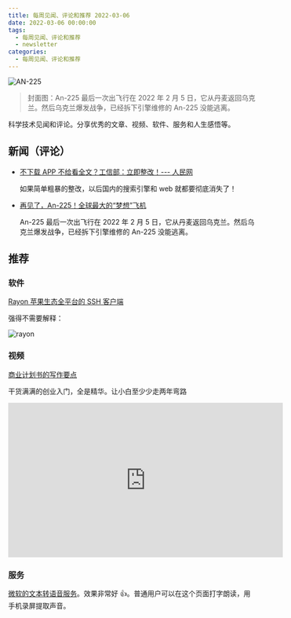```yaml
---
title: 每周见闻、评论和推荐 2022-03-06
date: 2022-03-06 00:00:00
tags:
  - 每周见闻、评论和推荐
  - newsletter
categories:
  - 每周见闻、评论和推荐
---
```


![AN-225](/asset/an-225.jpeg)

> 封面图：An-225 最后一次出飞行在 2022 年 2 月 5 日，它从丹麦返回乌克兰。然后乌克兰爆发战争，已经拆下引擎维修的 An-225 没能逃离。

科学技术见闻和评论。分享优秀的文章、视频、软件、服务和人生感悟等。

<!-- more -->

## 新闻（评论）

- [不下载 APP 不给看全文？工信部：立即整改！--- 人民网](http://finance.people.com.cn/n1/2022/0304/c1004-32366137.html)

  如果简单粗暴的整改，以后国内的搜索引擎和 web 就都要彻底消失了！

- [再见了，An-225！全球最大的“梦想”飞机](https://www.latepost.com/news/dj_detail?id=1048)

  An-225 最后一次出飞行在 2022 年 2 月 5 日，它从丹麦返回乌克兰。然后乌克兰爆发战争，已经拆下引擎维修的 An-225 没能逃离。

## 推荐

### 软件

[Rayon 苹果生态全平台的 SSH 客户端](https://apps.apple.com/app/rayon-remote/id1609781496)

强得不需要解释：

![rayon](/asset/rayon.jpeg)

### 视频

[商业计划书的写作要点](https://www.youtube.com/watch?v=he7JkYqutBw)

干货满满的创业入门，全是精华。让小白至少少走两年弯路

<iframe width="560" height="315" src="https://www.youtube.com/embed/he7JkYqutBw" title="YouTube video player" frameborder="0" allow="accelerometer; autoplay; clipboard-write; encrypted-media; gyroscope; picture-in-picture" allowfullscreen></iframe>

### 服务

[微软的文本转语音服务](https://azure.microsoft.com/zh-cn/services/cognitive-services/text-to-speech/)。效果非常好 👍。普通用户可以在这个页面打字朗读，用手机录屏提取声音。
